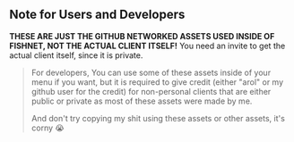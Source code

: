 ## Note for Users and Developers
**THESE ARE JUST THE GITHUB NETWORKED ASSETS USED INSIDE OF FISHNET, NOT THE ACTUAL CLIENT ITSELF!** You need an invite to get the actual client itself, since it is private.

> For developers, You can use some of these assets inside of your menu if you want, but it is required to give credit (either "arol" or my github user for the credit) for non-personal clients that are either public or private as most of these assets were made by me.
>
> And don't try copying my shit using these assets or other assets, it's corny :sob:
